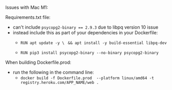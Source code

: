 Issues with Mac M1:

Requirements.txt file:
- can't include `psycopg2-binary == 2.9.3` due to libpq version 10 issue
- instead include this as part of your dependencies in your Dockerfile:
   - `RUN apt update -y \ `
    `&& apt install -y build-essential libpq-dev`

   - `RUN pip3 install psycopg2-binary --no-binary psycopg2-binary`

When building Dockerfile.prod:
- run the following in the command line:
    - `docker build -f Dockerfile.prod  --platform linux/amd64 -t registry.heroku.com/APP_NAME/web .`